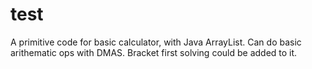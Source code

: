 # test

A primitive code for basic calculator, with Java ArrayList.
Can do basic arithematic ops with DMAS.
Bracket first solving could be added to it.
